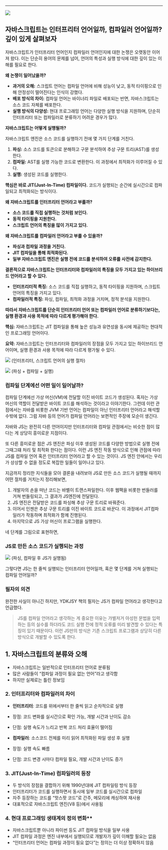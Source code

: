 
---


![](https://i.imgur.com/fCCvLVu.png)

## 자바스크립트는 인터프리터 언어일까, 컴파일러 언어일까? 깊이 있게 살펴보자

자바스크립트가 인터프리터 언어인지 컴파일러 언어인지에 대한 논쟁은 오랫동안 이어져 왔다. 이는 단순히 용어의 문제를 넘어, 언어의 특성과 실행 방식에 대한 깊이 있는 이해를 필요로 한다.

**왜 논쟁이 일어났을까?**

- **과거의 오해:** 스크립트 언어는 컴파일 언어에 비해 성능이 낮고, 동적 타이핑으로 인해 안정성이 떨어진다는 인식이 강했다.
- **배포 방식의 차이:** 컴파일 언어는 바이너리 파일로 배포되는 반면, 자바스크립트는 소스 코드 자체를 배포한다.
- **실행 방식의 다양성:** 현대 프로그래밍 언어는 다양한 실행 방식을 지원하며, 단순히 인터프리터 또는 컴파일러로 분류하기 어려운 경우가 많다.

**자바스크립트는 어떻게 실행될까?**

자바스크립트 엔진은 소스 코드를 실행하기 전에 몇 가지 단계를 거친다.

1. **파싱:** 소스 코드를 토큰으로 분해하고 구문 분석하여 추상 구문 트리(AST)를 생성한다.
2. **컴파일:** AST를 실행 가능한 코드로 변환한다. 이 과정에서 최적화가 이루어질 수 있다.
3. **실행:** 생성된 코드를 실행한다.

**핵심은 바로 JIT(Just-In-Time) 컴파일이다.** 코드가 실행되는 순간에 실시간으로 컴파일되고 최적화되는 방식이다.

**왜 자바스크립트를 인터프리터 언어라고 부를까?**

- **소스 코드를 직접 실행하는 것처럼 보인다.**
- **동적 타이핑을 지원한다.**
- **스크립트 언어의 특징을 많이 가지고 있다.**

**왜 자바스크립트를 컴파일러 언어라고 부를 수 있을까?**

- **파싱과 컴파일 과정을 거친다.**
- **JIT 컴파일을 통해 최적화된다.**
- **일부 자바스크립트 엔진은 실행 전에 코드를 분석하여 오류를 사전에 감지한다.**

**결론적으로 자바스크립트는 인터프리터와 컴파일러의 특징을 모두 가지고 있는 하이브리드 언어라고 할 수 있다.**

- **인터프리터적 특징:** 소스 코드를 직접 실행하고, 동적 타이핑을 지원하며, 스크립트 언어의 특징을 가지고 있다.
- **컴파일러적 특징:** 파싱, 컴파일, 최적화 과정을 거치며, 정적 분석을 지원한다.

**따라서 자바스크립트를 단순히 인터프리터 언어 또는 컴파일러 언어로 분류하기보다는, 실행 환경과 사용 목적에 따라 다르게 평가해야 한다.**

**핵심:** 자바스크립트는 JIT 컴파일을 통해 높은 성능과 유연성을 동시에 제공하는 현대적인 프로그래밍 언어이다.

**요약:** 자바스크립트는 인터프리터와 컴파일러의 장점을 모두 가지고 있는 하이브리드 언어이며, 실행 환경과 사용 목적에 따라 다르게 평가될 수 있다.


![](https://i.imgur.com/Oyj683G.png)
(인터프리터, 스크립트 언어의 실행 절차)


![](https://i.imgur.com/0tIkhyH.png)
(파싱 + 컴파일 + 실행)


### 컴파일 단계에선 어떤 일이 일어날까?

컴파일 단계에선 가상 머신(VM)에 전달할 이진 바이트 코드가 생성된다. 혹자는 가상 머신의 역할이 전달받은 바이트 코드를 해석하는 것이라고 이야기한다. 그런데 이런 관점에서는 자바를 비롯한 JVM 기반 언어는 컴파일이 아닌 인터프리터 언어라고 해석할수밖에 없다. 그럼 자바 등의 언어가 컴파일 언어라는 보편적인 주장에 모순이 생긴다.

자바와 JS는 완전히 다른 언어이지만 인터프리터와 컴파일 관점에서는 비슷한 점이 많다는 게 상당히 흥미로운 지점이다.

또 다른 흥미로운 점은 JS 엔진은 파싱 이후 생성된 코드를 다양한 방법으로 실행 전에 그때그떄 처리 및 최적화 한다는 점이다.
이런 JS 엔진 작동 방식으로 인해 관점에 따라 JS를 컴파일 언어 혹은 인터프리터 언어라고 할 수 있는 것이다. JS 엔진 안에서는 우리가 상상할 수 없을 정도로 복잡한 일들이 일어나고 있다.

지금까지 정리한 지식들을 모아 결론을 내려보아 JS로 만든 소스 코드가 실행될 때까지 어떤 절차를 거치는지 정리해보면,

1. 개발자의 손을 떠난 코드는 바벨이 트랜스파일한다. 이후 웹팩을 비롯한 번들러를 거쳐 번들링되고, 그 결과가 JS엔진에 전달된다.
2. JS 엔진은 전달받은 코드를 파싱해 추상 구문 트리로 바꿔준다.
3. 이어서 인젠은 추상 구문 트리를 이진 바이트 코드로 바꾼다. 이 과정에서 JIT컴파일러가 작동하며 최적화가 함께 진행된다.
4. 마지막으로 JS 가상 머신이 프로그램을 실행한다.

네 단계를 그림으로 표현하면, 

### JS로 만든 소스 코드가 실행되는 과정

![](https://i.imgur.com/vdOpyE5.png)
(파싱, 컴파일 후 JS가 실행됨)

그렇다면 JS는 한 줄씩 실행되는 인터프리터 언어일까, 혹은 몇 단계를 거쳐 실행되는 컴파일 언어일까?

### 필자의 의견

완전한 사실이 아니긴 하지만, YDKJSY 책의 필자는 JS가 컴파일 언어라고 생각한다고 언급했다.

> JS를 컴파일 언어라고 생각하는 게 중요한 이유는 갸벌저거 아성헌 문법을 입력하는 등의 실수를 하더라도 코드 실행 전에 정적 오류를 미리 발견할 수 있다는 특징이 있기 때문이다. 이런 JS만의 방식은 기존 스크립트 프로그램과 상당히 다른 방식으로 개발할 수 있도록 한다.



## **1. 자바스크립트의 분류와 오해**

- 자바스크립트는 일반적으로 인터프리터 언어로 분류됨
- 많은 사람들이 “컴파일 과정이 필요 없는 언어”라고 생각함
- 하지만 실제로는 틀린 정보임

### **2. 인터프리터와 컴파일러의 차이**

- **인터프리터**: 코드를 위에서부터 한 줄씩 읽고 순차적으로 실행

- 장점: 코드 변화를 실시간으로 확인 가능, 개발 시간과 난이도 감소
- 단점: 실행 속도가 느리고 반복 코드 처리 효율이 떨어짐

- **컴파일러**: 소스코드 전체를 미리 읽어 최적화된 파일 생성 후 실행

- 장점: 실행 속도 빠름
- 단점: 코드 변경 시마다 컴파일 필요, 개발 시간과 난이도 증가

### **3. JIT(Just-In-Time) 컴파일러의 등장**

- 두 방식의 장점을 결합하기 위해 1990년대에 JIT 컴파일링 방식 등장
- 인터프리터가 코드를 실행하면서 동시에 일부 코드를 실시간으로 컴파일
- 자주 등장하는 코드를 “핫스팟 코드”로 간주, 메모리에 캐싱하여 재사용
- 대표적으로 자바스크립트 엔진(V8 등)에서 사용됨

### **4. 현대 프로그래밍 생태계의** 정의 변화**

- 자바스크립트뿐 아니라 파이썬 등도 JIT 컴파일 방식을 일부 사용
- JIT 컴파일 과정은 엔진 내부에서 실행되므로 개발자가 깊이 이해할 필요는 없음
- “인터프리터 언어는 컴파일 과정이 필요 없다”는 정의는 더 이상 정확하지 않음